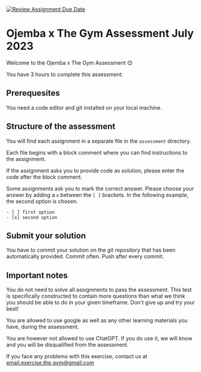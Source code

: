 [![Review Assignment Due Date](https://classroom.github.com/assets/deadline-readme-button-24ddc0f5d75046c5622901739e7c5dd533143b0c8e959d652212380cedb1ea36.svg)](https://classroom.github.com/a/uCfIATxv)
# Ojemba x The Gym Assessment July 2023

Welcome to the Ojemba x The Gym Assessment 😊

You have 3 hours to complete this assessment.

## Prerequesites

You need a code editor and git installed on your local machine.

## Structure of the assessment

You will find each assignment in a separate file in the `assessment` directory.

Each file begins with a block comment where you can find instructions to the assignment.

If the assignment asks you to provide code as solution, please enter the code after the block comment.

Some assignments ask you to mark the correct answer. Please choose your answer by adding a `x` between the `[ ]` brackets.
In the following example, the second option is chosen.
```
- [ ] first option
- [x] second option
```

## Submit your solution

You have to commit your solution on the git repository that has been automatically provided. Commit often. Push after every commit.

## Important notes

You do not need to solve all assignments to pass the assessment. This test is specifically constructed to contain more questions than what we think you should be able to do in your given timeframe. Don't give up and try your best!

You are allowed to use google as well as any other learning materials you have, during the assessment.

You are however not allowed to use ChatGPT. If you do use it, we will know and you will be disqualified from the assessment.

If you face any problems with this exercise, contact us at email.exercise.the.gym@gmail.com
